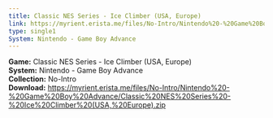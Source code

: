 ```yaml
---
title: Classic NES Series - Ice Climber (USA, Europe)
link: https://myrient.erista.me/files/No-Intro/Nintendo%20-%20Game%20Boy%20Advance/Classic%20NES%20Series%20-%20Ice%20Climber%20(USA,%20Europe).zip
type: single1
System: Nintendo - Game Boy Advance
---
```

<b>Game:</b> Classic NES Series - Ice Climber (USA, Europe)<br>
<b>System:</b> Nintendo - Game Boy Advance<br>
<b>Collection:</b> No-Intro<br>
<b>Download:</b> https://myrient.erista.me/files/No-Intro/Nintendo%20-%20Game%20Boy%20Advance/Classic%20NES%20Series%20-%20Ice%20Climber%20(USA,%20Europe).zip